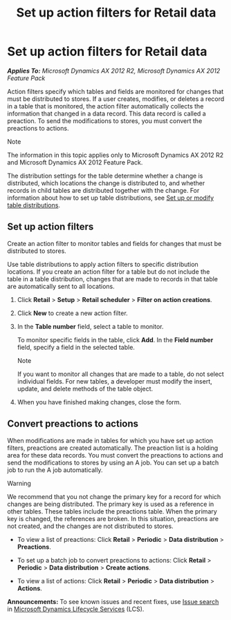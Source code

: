 ﻿---
title: Set up action filters for Retail data
TOCTitle: Set up action filters for Retail data
ms:assetid: 0fe96a60-7051-47ea-8834-ca70884ef218
ms:mtpsurl: https://technet.microsoft.com/en-us/library/JJ679909(v=AX.60)
ms:contentKeyID: 49557892
ms.date: 05/18/2015
mtps_version: v=AX.60
---

# Set up action filters for Retail data 


_**Applies To:** Microsoft Dynamics AX 2012 R2, Microsoft Dynamics AX 2012 Feature Pack_

Action filters specify which tables and fields are monitored for changes that must be distributed to stores. If a user creates, modifies, or deletes a record in a table that is monitored, the action filter automatically collects the information that changed in a data record. This data record is called a preaction. To send the modifications to stores, you must convert the preactions to actions.


> [!NOTE]
> <P>The information in this topic applies only to Microsoft Dynamics AX 2012 R2 and Microsoft Dynamics AX 2012 Feature Pack.</P>



The distribution settings for the table determine whether a change is distributed, which locations the change is distributed to, and whether records in child tables are distributed together with the change. For information about how to set up table distributions, see [Set up or modify table distributions](set-up-or-modify-table-distributions.md).

## Set up action filters

Create an action filter to monitor tables and fields for changes that must be distributed to stores.

Use table distributions to apply action filters to specific distribution locations. If you create an action filter for a table but do not include the table in a table distribution, changes that are made to records in that table are automatically sent to all locations.

1.  Click **Retail** \> **Setup** \> **Retail scheduler** \> **Filter on action creations**.

2.  Click **New** to create a new action filter.

3.  In the **Table number** field, select a table to monitor.
    
    To monitor specific fields in the table, click **Add**. In the **Field number** field, specify a field in the selected table.
    

    > [!NOTE]
    > <P>If you want to monitor all changes that are made to a table, do not select individual fields. For new tables, a developer must modify the insert, update, and delete methods of the table object.</P>



4.  When you have finished making changes, close the form.

## Convert preactions to actions

When modifications are made in tables for which you have set up action filters, preactions are created automatically. The preaction list is a holding area for these data records. You must convert the preactions to actions and send the modifications to stores by using an A job. You can set up a batch job to run the A job automatically.


> [!WARNING]
> <P>We recommend that you not change the primary key for a record for which changes are being distributed. The primary key is used as a reference in other tables. These tables include the preactions table. When the primary key is changed, the references are broken. In this situation, preactions are not created, and the changes are not distributed to stores.</P>



  - To view a list of preactions: Click **Retail** \> **Periodic** \> **Data distribution** \> **Preactions**.

  - To set up a batch job to convert preactions to actions: Click **Retail** \> **Periodic** \> **Data distribution** \> **Create actions**.

  - To view a list of actions: Click **Retail** \> **Periodic** \> **Data distribution** \> **Actions**.

  
**Announcements:** To see known issues and recent fixes, use [Issue search](http://go.microsoft.com/fwlink/?linkid=389258) in [Microsoft Dynamics Lifecycle Services](http://go.microsoft.com/fwlink/?linkid=306505) (LCS).

